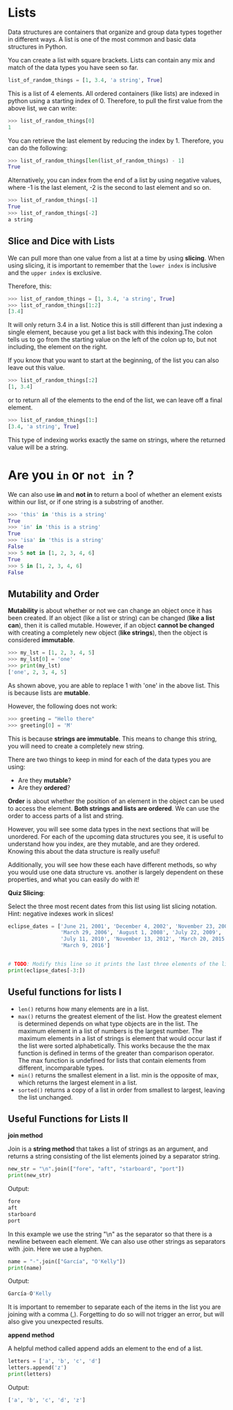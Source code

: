 # Lists

Data structures are containers that organize and group data types together in different ways. A list is one of the most common and basic data structures in Python.

You can create a list with square brackets. Lists can contain any mix and match of the data types you have seen so far.

```python
list_of_random_things = [1, 3.4, 'a string', True]
```

This is a list of 4 elements. All ordered containers (like lists) are indexed in python using a starting index of 0. Therefore, to pull the first value from the above list, we can write:

```python
>>> list_of_random_things[0]
1
```
You can retrieve the last element by reducing the index by 1. Therefore, you can do the following:

```python
>>> list_of_random_things[len(list_of_random_things) - 1]
True
```
Alternatively, you can index from the end of a list by using negative values, where -1 is the last element, -2 is the second to last element and so on.

```python
>>> list_of_random_things[-1]
True
>>> list_of_random_things[-2]
a string
```
## Slice and Dice with Lists

We can pull more than one value from a list at a time by using **slicing**. When using slicing, it is important to remember that the `lower index` is inclusive and the `upper index` is exclusive.

Therefore, this:

```python
>>> list_of_random_things = [1, 3.4, 'a string', True]
>>> list_of_random_things[1:2]
[3.4]
```
It will only return 3.4 in a list. Notice this is still different than just indexing a single element, because you get a list back with this indexing.The colon tells us to go from the starting value on the left of the colon up to, but not including, the element on the right.

If you know that you want to start at the beginning, of the list you can also leave out this value.

```python
>>> list_of_random_things[:2]
[1, 3.4]
```

or to return all of the elements to the end of the list, we can leave off a final element.

```python
>>> list_of_random_things[1:]
[3.4, 'a string', True]
```
This type of indexing works exactly the same on strings, where the returned value will be a string.

# Are you `in` or `not in` ?

We can also use **in** and **not in** to return a bool of whether an element exists within our list, or if one string is a substring of another.

```python
>>> 'this' in 'this is a string'
True
>>> 'in' in 'this is a string'
True
>>> 'isa' in 'this is a string'
False
>>> 5 not in [1, 2, 3, 4, 6]
True
>>> 5 in [1, 2, 3, 4, 6]
False
```
## Mutability and Order

**Mutability** is about whether or not we can change an object once it has been created. If an object (like a list or string) can be changed (**like a list can**), then it is called mutable. However, if an object **cannot be changed** with creating a completely new object (**like strings**), then the object is considered **immutable**.

```python
>>> my_lst = [1, 2, 3, 4, 5]
>>> my_lst[0] = 'one'
>>> print(my_lst)
['one', 2, 3, 4, 5]
```

As shown above, you are able to replace 1 with 'one' in the above list. This is because lists are **mutable**.

However, the following does not work:

```python
>>> greeting = "Hello there"
>>> greeting[0] = 'M'
```

This is because **strings are immutable**. This means to change this string, you will need to create a completely new string.

There are two things to keep in mind for each of the data types you are using:

- Are they **mutable**?
- Are they **ordered**?

**Order** is about whether the position of an element in the object can be used to access the element. **Both strings and lists are ordered**. We can use the order to access parts of a list and string.

However, you will see some data types in the next sections that will be unordered. For each of the upcoming data structures you see, it is useful to understand how you index, are they mutable, and are they ordered. Knowing this about the data structure is really useful!

Additionally, you will see how these each have different methods, so why you would use one data structure vs. another is largely dependent on these properties, and what you can easily do with it!

**Quiz Slicing**:

Select the three most recent dates from this list using list slicing notation. Hint: negative indexes work in slices!

```python
eclipse_dates = ['June 21, 2001', 'December 4, 2002', 'November 23, 2003',
                 'March 29, 2006', 'August 1, 2008', 'July 22, 2009',
                 'July 11, 2010', 'November 13, 2012', 'March 20, 2015',
                 'March 9, 2016']


# TODO: Modify this line so it prints the last three elements of the list
print(eclipse_dates[-3:])
```

## Useful functions for lists I

- `len()` returns how many elements are in a list.
- `max()` returns the greatest element of the list. How the greatest element is determined depends on what type objects are in the list. The maximum element in a list of numbers is the largest number. The maximum elements in a list of strings is element that would occur last if the list were sorted alphabetically. This works because the the max function is defined in terms of the greater than comparison operator. The max function is undefined for lists that contain elements from different, incomparable types.
- `min()` returns the smallest element in a list. min is the opposite of max, which returns the largest element in a list.
- `sorted()` returns a copy of a list in order from smallest to largest, leaving the list unchanged.

## Useful Functions for Lists II

**join method**

Join is a **string method** that takes a list of strings as an argument, and returns a string consisting of the list elements joined by a separator string.

```python
new_str = "\n".join(["fore", "aft", "starboard", "port"])
print(new_str)
```

Output:

```python
fore
aft
starboard
port
```
In this example we use the string "\n" as the separator so that there is a newline between each element. We can also use other strings as separators with .join. Here we use a hyphen.

```python
name = "-".join(["García", "O'Kelly"])
print(name)
```

Output:

```python
García-O'Kelly
```
It is important to remember to separate each of the items in the list you are joining with a comma (,). Forgetting to do so will not trigger an error, but will also give you unexpected results.

**append method**

A helpful method called append adds an element to the end of a list.

```python
letters = ['a', 'b', 'c', 'd']
letters.append('z')
print(letters)
```
Output:

```python
['a', 'b', 'c', 'd', 'z']
```
